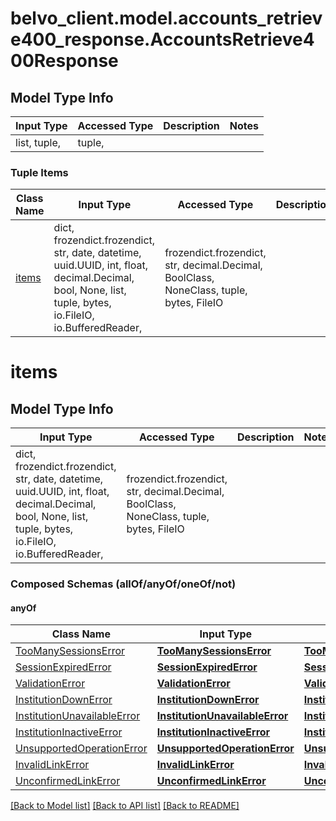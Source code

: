 # belvo_client.model.accounts_retrieve400_response.AccountsRetrieve400Response

## Model Type Info
Input Type | Accessed Type | Description | Notes
------------ | ------------- | ------------- | -------------
list, tuple,  | tuple,  |  | 

### Tuple Items
Class Name | Input Type | Accessed Type | Description | Notes
------------- | ------------- | ------------- | ------------- | -------------
[items](#items) | dict, frozendict.frozendict, str, date, datetime, uuid.UUID, int, float, decimal.Decimal, bool, None, list, tuple, bytes, io.FileIO, io.BufferedReader,  | frozendict.frozendict, str, decimal.Decimal, BoolClass, NoneClass, tuple, bytes, FileIO |  | 

# items

## Model Type Info
Input Type | Accessed Type | Description | Notes
------------ | ------------- | ------------- | -------------
dict, frozendict.frozendict, str, date, datetime, uuid.UUID, int, float, decimal.Decimal, bool, None, list, tuple, bytes, io.FileIO, io.BufferedReader,  | frozendict.frozendict, str, decimal.Decimal, BoolClass, NoneClass, tuple, bytes, FileIO |  | 

### Composed Schemas (allOf/anyOf/oneOf/not)
#### anyOf
Class Name | Input Type | Accessed Type | Description | Notes
------------- | ------------- | ------------- | ------------- | -------------
[TooManySessionsError](TooManySessionsError.md) | [**TooManySessionsError**](TooManySessionsError.md) | [**TooManySessionsError**](TooManySessionsError.md) |  | 
[SessionExpiredError](SessionExpiredError.md) | [**SessionExpiredError**](SessionExpiredError.md) | [**SessionExpiredError**](SessionExpiredError.md) |  | 
[ValidationError](ValidationError.md) | [**ValidationError**](ValidationError.md) | [**ValidationError**](ValidationError.md) |  | 
[InstitutionDownError](InstitutionDownError.md) | [**InstitutionDownError**](InstitutionDownError.md) | [**InstitutionDownError**](InstitutionDownError.md) |  | 
[InstitutionUnavailableError](InstitutionUnavailableError.md) | [**InstitutionUnavailableError**](InstitutionUnavailableError.md) | [**InstitutionUnavailableError**](InstitutionUnavailableError.md) |  | 
[InstitutionInactiveError](InstitutionInactiveError.md) | [**InstitutionInactiveError**](InstitutionInactiveError.md) | [**InstitutionInactiveError**](InstitutionInactiveError.md) |  | 
[UnsupportedOperationError](UnsupportedOperationError.md) | [**UnsupportedOperationError**](UnsupportedOperationError.md) | [**UnsupportedOperationError**](UnsupportedOperationError.md) |  | 
[InvalidLinkError](InvalidLinkError.md) | [**InvalidLinkError**](InvalidLinkError.md) | [**InvalidLinkError**](InvalidLinkError.md) |  | 
[UnconfirmedLinkError](UnconfirmedLinkError.md) | [**UnconfirmedLinkError**](UnconfirmedLinkError.md) | [**UnconfirmedLinkError**](UnconfirmedLinkError.md) |  | 

[[Back to Model list]](../../README.md#documentation-for-models) [[Back to API list]](../../README.md#documentation-for-api-endpoints) [[Back to README]](../../README.md)

